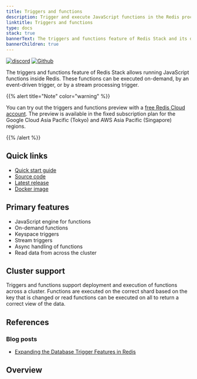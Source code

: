 ```yaml
---
title: Triggers and functions
description: Trigger and execute JavaScript functions in the Redis process
linktitle: Triggers and functions
type: docs
stack: true
bannerText: The triggers and functions feature of Redis Stack and its documentation are currently in preview, and only available in Redis Stack 7.2 RC3 or later. If you notice any errors, feel free to submit an issue to GitHub using the "Create new issue" link in the top right-hand corner of this page.
bannerChildren: true
---
```


[![discord](https://img.shields.io/discord/697882427875393627?style=flat-square)](https://discord.gg/xTbqgTB)
[![Github](https://img.shields.io/static/v1?label=&message=repository&color=5961FF&logo=github)](https://github.com/RedisGears/RedisGears/)

The triggers and functions feature of Redis Stack allows running JavaScript functions inside Redis. These functions can be executed on-demand, by an event-driven trigger, or by a stream processing trigger.

{{% alert title="Note" color="warning" %}}

You can try out the triggers and functions preview with a [free Redis Cloud account](https://redis.com/try-free/). The preview is available in the fixed subscription plan for the Google Cloud Asia Pacific (Tokyo) and AWS Asia Pacific (Singapore) regions.

{{% /alert %}}


## Quick links

* [Quick start guide](/docs/interact/programmability/triggers-and-functions/quick_start)
* [Source code](https://github.com/RedisGears/RedisGears)
* [Latest release](https://github.com/RedisGears/RedisGears/releases)
* [Docker image](https://hub.docker.com/r/redis/redis-stack-server/)

## Primary features

* JavaScript engine for functions
* On-demand functions
* Keyspace triggers
* Stream triggers
* Async handling of functions
* Read data from across the cluster

## Cluster support

Triggers and functions support deployment and execution of functions across a cluster. Functions are executed on the correct shard based on the key that is changed or read functions can be executed on all to return a correct view of the data.

## References

### Blog posts

- [Expanding the Database Trigger Features in Redis](https://redis.com/blog/database-trigger-features/)

## Overview
